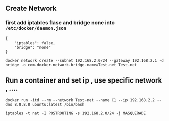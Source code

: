 ## Create Network 
### first add iptables flase and bridge none into `/etc/docker/daemon.json`
```
{
	"iptables": false,
	"bridge": "none"
}
```
```
docker network create --subnet 192.168.2.0/24 --gateway 192.168.2.1 -d bridge -o com.docker.network.bridge.name=Test-net Test-net
```


## Run a container and set ip , use specific network , .... 

```
docker run -itd --rm --network Test-net --name C1 --ip 192.168.2.2 --dns 8.8.8.8 ubuntu:latest /bin/bash
```

```
iptables -t nat -I POSTROUTING -s 192.168.2.0/24 -j MASQUERADE 
```
